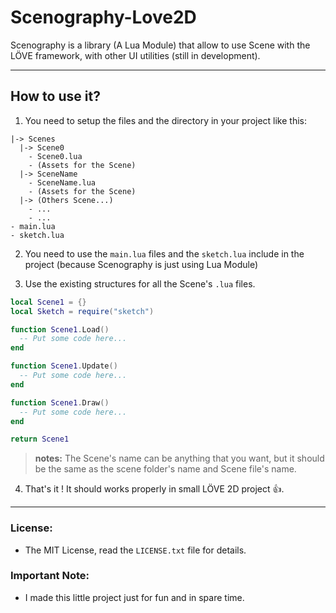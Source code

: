 # Scenography-Love2D
Scenography is a library (A Lua Module) that allow to use Scene with the LÖVE framework, with other UI utilities (still in development).

---
## How to use it?
1. You need to setup the files and the directory in your project like this:
  ```
  |-> Scenes
    |-> Scene0
      - Scene0.lua
      - (Assets for the Scene)
    |-> SceneName
      - SceneName.lua
      - (Assets for the Scene)
    |-> (Others Scene...)
      - ...
      - ...
  - main.lua
  - sketch.lua
  ```
2. You need to use the ```main.lua``` files and the ```sketch.lua``` include in the project (because Scenography is just using Lua Module)
    
3. Use the existing structures for all the Scene's ```.lua``` files.
  ```lua
  local Scene1 = {}   
  local Sketch = require("sketch")

  function Scene1.Load()
    -- Put some code here...
  end 

  function Scene1.Update()
    -- Put some code here... 
  end

  function Scene1.Draw()
    -- Put some code here...
  end
  
  return Scene1
  ```
  > **notes:** The Scene's name can be anything that you want, but it should be the same as the scene folder's name and Scene file's name.

4. That's it ! It should works properly in small LÖVE 2D project :thumbsup:.

---

### License:
- The MIT License, read the ```LICENSE.txt``` file for details.

### Important Note:
- I made this little project just for fun and in spare time.
